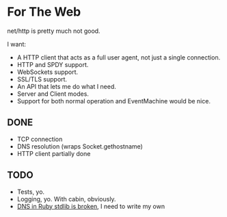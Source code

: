 # For The Web

net/http is pretty much not good.

I want:

* A HTTP client that acts as a full user agent, not just a single connection.
* HTTP and SPDY support.
* WebSockets support.
* SSL/TLS support.
* An API that lets me do what I need.
* Server and Client modes.
* Support for both normal operation and EventMachine would be nice.

## DONE

* TCP connection 
* DNS resolution (wraps Socket.gethostname)
* HTTP client partially done

## TODO

* Tests, yo.
* Logging, yo. With cabin, obviously.
* [DNS in Ruby stdlib is broken](https://github.com/jordansissel/experiments/tree/master/ruby/dns-resolving-bug), I need to write my own
